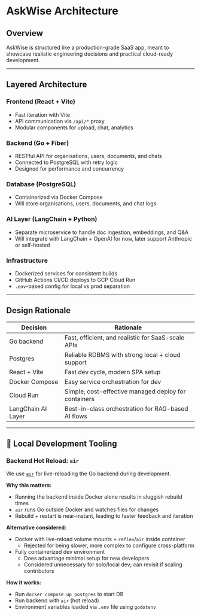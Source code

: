 # AskWise Architecture

## Overview

AskWise is structured like a production-grade SaaS app, meant to showcase realistic engineering decisions and practical cloud-ready development.

---

## Layered Architecture

### Frontend (React + Vite)

- Fast iteration with Vite
- API communication via `/api/*` proxy
- Modular components for upload, chat, analytics

### Backend (Go + Fiber)

- RESTful API for organisations, users, documents, and chats
- Connected to PostgreSQL with retry logic
- Designed for performance and concurrency

### Database (PostgreSQL)

- Containerized via Docker Compose
- Will store organisations, users, documents, and chat logs

### AI Layer (LangChain + Python)

- Separate microservice to handle doc ingestion, embeddings, and Q&A
- Will integrate with LangChain + OpenAI for now, later support Anthropic or self-hosted

### Infrastructure

- Dockerized services for consistent builds
- GitHub Actions CI/CD deploys to GCP Cloud Run
- `.env`-based config for local vs prod separation

---

## Design Rationale

| Decision           | Rationale                                            |
| ------------------ | ---------------------------------------------------- |
| Go backend         | Fast, efficient, and realistic for SaaS-scale APIs   |
| Postgres           | Reliable RDBMS with strong local + cloud support     |
| React + Vite       | Fast dev cycle, modern SPA setup                     |
| Docker Compose     | Easy service orchestration for dev                   |
| Cloud Run          | Simple, cost-effective managed deploy for containers |
| LangChain AI Layer | Best-in-class orchestration for RAG-based AI flows   |

---

## 🔧 Local Development Tooling

### Backend Hot Reload: `air`

We use [`air`](https://github.com/air-verse/air) for live-reloading the Go backend during development.

**Why this matters:**

- Running the backend inside Docker alone results in sluggish rebuild times
- `air` runs Go outside Docker and watches files for changes
- Rebuild + restart is near-instant, leading to faster feedback and iteration

**Alternative considered:**

- Docker with live-reload volume mounts + `reflex`/`air` inside container
  - Rejected for being slower, more complex to configure cross-platform
- Fully containerized dev environment
  - Does advantage minimal setup for new developers
  - Considered unnecessary for solo/local dev; can revisit if scaling contributors

**How it works:**

- Run `docker compose up postgres` to start DB
- Run backend with `air` (hot reload)
- Environment variables loaded via `.env` file using `godotenv`
